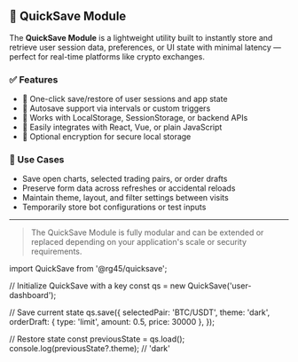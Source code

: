 ## 💾 QuickSave Module

The **QuickSave Module** is a lightweight utility built to instantly store and retrieve user session data, preferences, or UI state with minimal latency — perfect for real-time platforms like crypto exchanges.

### ✅ Features

- 🔹 One-click save/restore of user sessions and app state  
- 🔹 Autosave support via intervals or custom triggers  
- 🔹 Works with LocalStorage, SessionStorage, or backend APIs  
- 🔹 Easily integrates with React, Vue, or plain JavaScript  
- 🔹 Optional encryption for secure local storage

### 🔧 Use Cases

- Save open charts, selected trading pairs, or order drafts  
- Preserve form data across refreshes or accidental reloads  
- Maintain theme, layout, and filter settings between visits  
- Temporarily store bot configurations or test inputs

---

> The QuickSave Module is fully modular and can be extended or replaced depending on your application's scale or security requirements.

<script src="quicksave.min.js"></script>

import QuickSave from '@rg45/quicksave';

// Initialize QuickSave with a key
const qs = new QuickSave('user-dashboard');

// Save current state
qs.save({
  selectedPair: 'BTC/USDT',
  theme: 'dark',
  orderDraft: { type: 'limit', amount: 0.5, price: 30000 },
});

// Restore state
const previousState = qs.load();
console.log(previousState?.theme); // 'dark'

